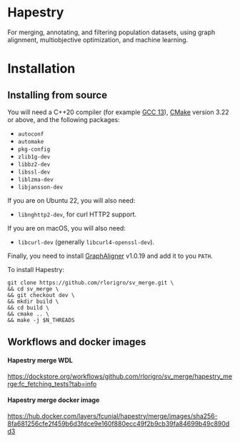 # Hapestry

For merging, annotating, and filtering population datasets, using graph alignment, multiobjective optimization, and machine learning.

# Installation

## Installing from source

You will need a C++20 compiler (for example [GCC 13](https://gcc.gnu.org)), [CMake](https://cmake.org/download/) version 3.22 or above,
and the following packages:
- `autoconf`
- `automake`
- `pkg-config`
- `zlib1g-dev`
- `libbz2-dev`
- `libssl-dev`
- `liblzma-dev`
- `libjansson-dev`

If you are on Ubuntu 22, you will also need:
- `libnghttp2-dev`, for curl HTTP2 support.

If you are on macOS, you will also need:
- `libcurl-dev` (generally `libcurl4-openssl-dev`).

Finally, you need to install [GraphAligner](https://github.com/maickrau/GraphAligner) v1.0.19 and add it to you `PATH`.

To install Hapestry:
```
git clone https://github.com/rlorigro/sv_merge.git \
&& cd sv_merge \
&& git checkout dev \
&& mkdir build \
&& cd build \
&& cmake .. \
&& make -j $N_THREADS
```

## Workflows and docker images

#### Hapestry merge WDL
https://dockstore.org/workflows/github.com/rlorigro/sv_merge/hapestry_merge:fc_fetching_tests?tab=info

#### Hapestry merge docker image
https://hub.docker.com/layers/fcunial/hapestry/merge/images/sha256-8fa681256cfe2f459b6d3fdce9e160f880ecc49f2b9cb39fa84699b49c890dd3

